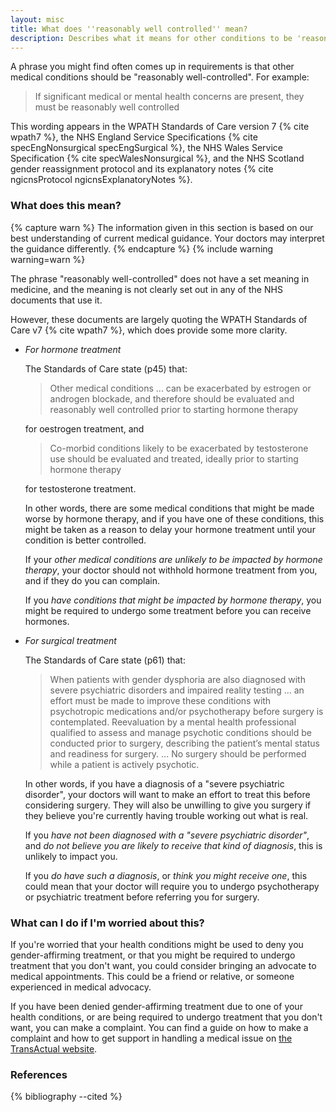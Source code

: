 ```yaml
---
layout: misc
title: What does ''reasonably well controlled'' mean?
description: Describes what it means for other conditions to be 'reasonably controlled'
---
```


A phrase you might find often comes up in requirements is that other medical conditions should be "reasonably well-controlled". For example:

> If significant medical or mental health concerns are present, they must be reasonably well controlled

This wording appears in the WPATH Standards of Care version 7 {% cite wpath7 %}, the NHS England Service Specifications {% cite specEngNonsurgical specEngSurgical %}, the NHS Wales Service Specification {% cite specWalesNonsurgical %}, and the NHS Scotland gender reassignment protocol and its explanatory notes {% cite ngicnsProtocol ngicnsExplanatoryNotes %}.

### What does this mean?

{% capture warn %}
The information given in this section is based on our best understanding of current medical guidance. Your doctors may interpret the guidance differently.
{% endcapture %}
{% include warning warning=warn %}

The phrase "reasonably well-controlled" does not have a set meaning in medicine, and the meaning is not clearly set out in any of the NHS documents that use it.

However, these documents are largely quoting the WPATH Standards of Care v7 {% cite wpath7 %}, which does provide some more clarity.

- *For hormone treatment*

  The Standards of Care state (p45) that:

  > Other medical conditions ... can be exacerbated by estrogen or androgen blockade, and therefore should be evaluated and reasonably well controlled prior to starting hormone therapy

  for oestrogen treatment, and

  > Co-morbid conditions likely to be exacerbated by testosterone use should be evaluated and treated, ideally prior to starting hormone therapy

  for testosterone treatment.

  In other words, there are some medical conditions that might be made worse by hormone therapy, and if you have one of these conditions, this might be taken as a reason to delay your hormone treatment until your condition is better controlled.

  If your *other medical conditions are unlikely to be impacted by hormone therapy*, your doctor should not withhold hormone treatment from you, and if they do you can complain.

  If you *have conditions that might be impacted by hormone therapy*, you might be required to undergo some treatment before you can receive hormones.

- *For surgical treatment*

  The Standards of Care state (p61) that:

  > When patients with gender dysphoria are also diagnosed with severe psychiatric disorders and impaired reality testing ... an effort must be made to improve these conditions with psychotropic medications and/or psychotherapy before surgery is contemplated. Reevaluation by a mental health professional qualified to assess and manage psychotic conditions should be conducted prior to surgery, describing the patient’s mental status and readiness for surgery. ... No surgery should be performed while a patient is actively psychotic.

  In other words, if you have a diagnosis of a "severe psychiatric disorder", your doctors will want to make an effort to treat this before considering surgery. They will also be unwilling to give you surgery if they believe you're currently having trouble working out what is real.

  If you *have not been diagnosed with a "severe psychiatric disorder"*, and *do not believe you are likely to receive that kind of diagnosis*, this is unlikely to impact you.

  If you *do have such a diagnosis*, or *think you might receive one*, this could mean that your doctor will require you to undergo psychotherapy or psychiatric treatment before referring you for surgery.

### What can I do if I'm worried about this?

If you're worried that your health conditions might be used to deny you gender-affirming treatment, or that you might be required to undergo treatment that you don't want, you could consider bringing an advocate to medical appointments. This could be a friend or relative, or someone experienced in medical advocacy.

If you have been denied gender-affirming treatment due to one of your health conditions, or are being required to undergo treatment that you don't want, you can make a complaint. You can find a guide on how to make a complaint and how to get support in handling a medical issue on [the TransActual website](https://transactual.org.uk/medical-transition/common-healthcare-issues-and-what-to-do/).

### References

{% bibliography --cited %}
